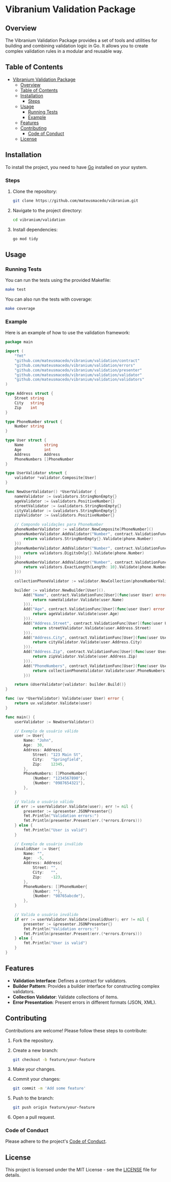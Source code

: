 # Vibranium Validation Package

## Overview

The Vibranium Validation Package provides a set of tools and utilities for building and combining validation logic in Go. It allows you to create complex validation rules in a modular and reusable way.

## Table of Contents

- [Vibranium Validation Package](#vibranium-validation-package)
  - [Overview](#overview)
  - [Table of Contents](#table-of-contents)
  - [Installation](#installation)
    - [Steps](#steps)
  - [Usage](#usage)
    - [Running Tests](#running-tests)
    - [Example](#example)
  - [Features](#features)
  - [Contributing](#contributing)
    - [Code of Conduct](#code-of-conduct)
  - [License](#license)

## Installation

To install the project, you need to have [Go](https://golang.org/doc/install) installed on your system.

### Steps

1. Clone the repository:

    ```sh
    git clone https://github.com/mateusmacedo/vibranium.git
    ```

2. Navigate to the project directory:

    ```sh
    cd vibranium/validation
    ```

3. Install dependencies:

    ```sh
    go mod tidy
    ```

## Usage

### Running Tests

You can run the tests using the provided Makefile:

```sh
make test
```

You can also run the tests with coverage:

```sh
make coverage
```

### Example

Here is an example of how to use the validation framework:

```go
package main

import (
    "fmt"
    "github.com/mateusmacedo/vibranium/validation/contract"
    "github.com/mateusmacedo/vibranium/validation/errors"
    "github.com/mateusmacedo/vibranium/validation/presenter"
    "github.com/mateusmacedo/vibranium/validation/validator"
    "github.com/mateusmacedo/vibranium/validation/validators"
)

type Address struct {
    Street string
    City   string
    Zip    int
}

type PhoneNumber struct {
    Number string
}

type User struct {
    Name         string
    Age          int
    Address      Address
    PhoneNumbers []PhoneNumber
}

type UserValidator struct {
    validator *validator.Composite[User]
}

func NewUserValidator() *UserValidator {
    nameValidator := &validators.StringNonEmpty{}
    ageValidator := &validators.PositiveNumber{}
    streetValidator := &validators.StringNonEmpty{}
    cityValidator := &validators.StringNonEmpty{}
    zipValidator := &validators.PositiveNumber{}

    // Compondo validações para PhoneNumber
    phoneNumberValidator := validator.NewComposite[PhoneNumber]()
    phoneNumberValidator.AddValidator("Number", contract.ValidationFunc[PhoneNumber](func(phone PhoneNumber) error {
        return validators.StringNonEmpty{}.Validate(phone.Number)
    }))
    phoneNumberValidator.AddValidator("Number", contract.ValidationFunc[PhoneNumber](func(phone PhoneNumber) error {
        return validators.DigitsOnly{}.Validate(phone.Number)
    }))
    phoneNumberValidator.AddValidator("Number", contract.ValidationFunc[PhoneNumber](func(phone PhoneNumber) error {
        return validators.ExactLength{Length: 10}.Validate(phone.Number)
    }))

    collectionPhoneValidator := validator.NewCollection(phoneNumberValidator)

    builder := validator.NewBuilder[User]().
        Add("Name", contract.ValidationFunc[User](func(user User) error {
            return nameValidator.Validate(user.Name)
        })).
        Add("Age", contract.ValidationFunc[User](func(user User) error {
            return ageValidator.Validate(user.Age)
        })).
        Add("Address.Street", contract.ValidationFunc[User](func(user User) error {
            return streetValidator.Validate(user.Address.Street)
        })).
        Add("Address.City", contract.ValidationFunc[User](func(user User) error {
            return cityValidator.Validate(user.Address.City)
        })).
        Add("Address.Zip", contract.ValidationFunc[User](func(user User) error {
            return zipValidator.Validate(user.Address.Zip)
        })).
        Add("PhoneNumbers", contract.ValidationFunc[User](func(user User) error {
            return collectionPhoneValidator.Validate(user.PhoneNumbers)
        }))

    return &UserValidator{validator: builder.Build()}
}

func (uv *UserValidator) Validate(user User) error {
    return uv.validator.Validate(user)
}

func main() {
    userValidator := NewUserValidator()

    // Exemplo de usuário válido
    user := User{
        Name: "John",
        Age:  30,
        Address: Address{
            Street: "123 Main St",
            City:   "Springfield",
            Zip:    12345,
        },
        PhoneNumbers: []PhoneNumber{
            {Number: "1234567890"},
            {Number: "0987654321"},
        },
    }

    // Valida o usuário válido
    if err := userValidator.Validate(user); err != nil {
        presenter := &presenter.JSONPresenter{}
        fmt.Println("Validation errors:")
        fmt.Println(presenter.Present(err.(*errors.Errors)))
    } else {
        fmt.Println("User is valid")
    }

    // Exemplo de usuário inválido
    invalidUser := User{
        Name: "",
        Age:  -5,
        Address: Address{
            Street: "",
            City:   "",
            Zip:    -123,
        },
        PhoneNumbers: []PhoneNumber{
            {Number: ""},
            {Number: "98765abcde"},
        },
    }

    // Valida o usuário inválido
    if err := userValidator.Validate(invalidUser); err != nil {
        presenter := &presenter.JSONPresenter{}
        fmt.Println("Validation errors:")
        fmt.Println(presenter.Present(err.(*errors.Errors)))
    } else {
        fmt.Println("User is valid")
    }
}
```

## Features

- **Validation Interface**: Defines a contract for validators.
- **Builder Pattern**: Provides a builder interface for constructing complex validators.
- **Collection Validator**: Validate collections of items.
- **Error Presentation**: Present errors in different formats (JSON, XML).

## Contributing

Contributions are welcome! Please follow these steps to contribute:

1. Fork the repository.
2. Create a new branch:

    ```sh
    git checkout -b feature/your-feature
    ```

3. Make your changes.
4. Commit your changes:

    ```sh
    git commit -m 'Add some feature'
    ```

5. Push to the branch:

    ```sh
    git push origin feature/your-feature
    ```

6. Open a pull request.

### Code of Conduct

Please adhere to the project's [Code of Conduct](./CODE_OF_CONDUCT.md).

## License

This project is licensed under the MIT License - see the [LICENSE](./LICENSE) file for details.
